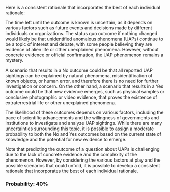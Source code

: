 Here is a consistent rationale that incorporates the best of each individual rationale:

The time left until the outcome is known is uncertain, as it depends on various factors such as future events and decisions made by different individuals or organizations. The status quo outcome if nothing changed would likely be that unidentified anomalous phenomena (UAPs) continue to be a topic of interest and debate, with some people believing they are evidence of alien life or other unexplained phenomena. However, without concrete evidence or official confirmation, the UAP phenomenon remains a mystery.

A scenario that results in a No outcome could be that all reported UAP sightings can be explained by natural phenomena, misidentification of known objects, or human error, and therefore there is no need for further investigation or concern. On the other hand, a scenario that results in a Yes outcome could be that new evidence emerges, such as physical samples or conclusive photographic or video evidence, that proves the existence of extraterrestrial life or other unexplained phenomena.

The likelihood of these outcomes depends on various factors, including the pace of scientific advancements and the willingness of governments and institutions to investigate and analyze UAP sightings. While there are many uncertainties surrounding this topic, it is possible to assign a moderate probability to both the No and Yes outcomes based on the current state of knowledge and the potential for new evidence to emerge.

Note that predicting the outcome of a question about UAPs is challenging due to the lack of concrete evidence and the complexity of the phenomenon. However, by considering the various factors at play and the possible scenarios that could unfold, it is possible to develop a consistent rationale that incorporates the best of each individual rationale.

### Probability: 40%